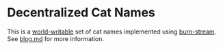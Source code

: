 Decentralized Cat Names
=======================
This is a [world-writable](paulkernfeld.com/2016/02/19/world-writable.html) set of cat names implemented using [burn-stream](https://github.com/paulkernfeld/burn-stream). See [blog.md](blog.md) for more information.